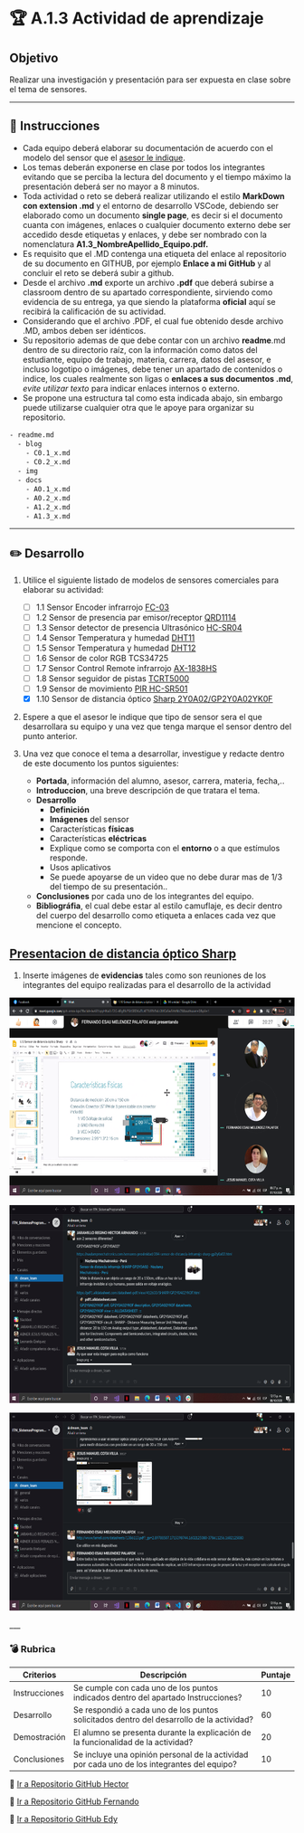# :trophy: A.1.3 Actividad de aprendizaje

## Objetivo

Realizar una investigación y presentación para ser expuesta en clase sobre el tema de sensores.
___

## :blue_book: Instrucciones

- Cada equipo deberá elaborar su documentación de acuerdo con el modelo del sensor que el [asesor le indique](https://echaloasuerte.com/).
- Los temas deberán exponerse en clase por todos los integrantes evitando que se perciba la lectura del documento y el tiempo máximo la presentación deberá ser no mayor a 8 minutos.
- Toda actividad o reto se deberá realizar utilizando el estilo **MarkDown con extension .md** y el entorno de desarrollo VSCode, debiendo ser elaborado como un documento **single page**, es decir si el documento cuanta con imágenes, enlaces o cualquier documento externo debe ser accedido desde etiquetas y enlaces, y debe ser nombrado con la nomenclatura **A1.3_NombreApellido_Equipo.pdf.**
- Es requisito que el .MD contenga una etiqueta del enlace al repositorio de su documento en GITHUB, por ejemplo **Enlace a mi GitHub** y al concluir el reto se deberá subir a github.
- Desde el archivo **.md** exporte un archivo **.pdf** que deberá subirse a classroom dentro de su apartado correspondiente, sirviendo como evidencia de su entrega, ya que siendo la plataforma **oficial** aquí se recibirá la calificación de su actividad.
- Considerando que el archivo .PDF, el cual fue obtenido desde archivo .MD, ambos deben ser idénticos.
- Su repositorio ademas de que debe contar con un archivo **readme**.md dentro de su directorio raíz, con la información como datos del estudiante, equipo de trabajo, materia, carrera, datos del asesor, e incluso logotipo o imágenes, debe tener un apartado de contenidos o indice, los cuales realmente son ligas o **enlaces a sus documentos .md**, _evite utilizar texto_ para indicar enlaces internos o externo.
- Se propone una estructura tal como esta indicada abajo, sin embargo puede utilizarse cualquier otra que le apoye para organizar su repositorio.
  
```
- readme.md
  - blog
    - C0.1_x.md
    - C0.2_x.md
  - img
  - docs
    - A0.1_x.md
    - A0.2_x.md
    - A1.2_x.md
    - A1.3_x.md
```

___

## :pencil2: Desarrollo

1. Utilice el siguiente listado de modelos de sensores comerciales para elaborar su actividad:

   - [ ] 1.1 Sensor Encoder infrarrojo [FC-03](https://articulo.mercadolibre.com.mx/MLM-667245832-sensor-de-velocidad-encoder-infrarrojo-lm393-encoder-1-pz-_JM?quantity=1#position=1&type=item&tracking_id=d291ac0d-e965-42ec-8f24-9c21dba0524e)
   - [ ] 1.2 Sensor de presencia par emisor/receptor [QRD1114](https://articulo.mercadolibre.com.mx/MLM-761860464-2-pzas-qrd1114-sensor-infrarrojo-reflectivo-seguidor-linea-_JM?quantity=1#position=3&type=item&tracking_id=a56bb0cb-d5dc-4f43-84cd-9e46feaa1cc6)
   - [ ] 1.3 Sensor detector de presencia Ultrasónico [HC-SR04](https://articulo.mercadolibre.com.mx/MLM-780669402-sensor-ultrasonico-hc-sr04-sensor-de-distancia-_JM?quantity=1#position=1&type=item&tracking_id=aa4551b9-6b85-4a0d-b119-00b31360c7a4)
   - [ ] 1.4 Sensor Temperatura y humedad [DHT11](https://articulo.mercadolibre.com.mx/MLM-664315278-sensor-de-temperatura-y-humedad-dht11-cjumpers-arduino-pic-_JM?quantity=1#position=1&type=item&tracking_id=e28e7442-6ce8-420b-99e1-99b2efd2d51f)
   - [ ] 1.5 Sensor Temperatura y humedad [DHT12](https://articulo.mercadolibre.com.mx/MLM-761350149-sensor-de-temperatura-y-humedad-dht22-arduino-_JM?quantity=1#position=1&type=item&tracking_id=509ff3d0-c091-4fbc-8ff5-63ff0c0adaec)
   - [ ] 1.6 Sensor de color RGB TCS34725
   - [ ] 1.7 Sensor Control Remote infrarrojo [AX-1838HS](https://articulo.mercadolibre.com.mx/MLM-665821120-modulo-sensor-reconocimiento-de-color-rgb-tcs34725arduino-_JM?quantity=1#position=1&type=item&tracking_id=fd55dc31-3426-49ad-999f-ef5cf0a70bf0)
   - [ ] 1.8 Sensor seguidor de pistas [TCRT5000](https://articulo.mercadolibre.com.mx/MLM-602097604-modulo-tcrt5000-sensor-optico-reflectivo-arduino-pic-_JM?quantity=1#position=1&type=item&tracking_id=6e9e4318-5969-4b28-a765-17a08bd5dc3f)
   - [ ] 1.9 Sensor de movimiento [PIR HC-SR501](https://articulo.mercadolibre.com.mx/MLM-603369291-sensor-de-movimiento-pir-hc-sr501-arduino-pic-_JM?quantity=1#position=1&type=item&tracking_id=59121a6f-e868-4aa0-ae14-430f1cfd2158)
   - [x] 1.10 Sensor de distancia óptico [Sharp 2Y0A02/GP2Y0A02YK0F](https://articulo.mercadolibre.com.mx/MLM-554899938-sensor-infrarrojo-sharp-gp2y0a02yk-2y0a02-20-150cm-_JM?quantity=1#position=1&type=item&tracking_id=155e5495-de69-4b76-a797-826cda4686c2)

2. Espere a que el asesor le indique que tipo de sensor sera el que desarrollara su equipo y una vez que tenga marque el sensor dentro del punto anterior.
3. Una vez que conoce el tema a desarrollar, investigue y redacte dentro de este documento los puntos siguientes:

   - **Portada**, información del alumno, asesor, carrera, materia, fecha,..
   - **Introduccion**, una breve descripción de que tratara el tema.
   - **Desarrollo**
     - **Definición**
     - **Imágenes** del sensor
     - Características **físicas**
     - Características **eléctricas**
     - Explique como se comporta con el **entorno** o a que estímulos responde.
     - Usos aplicativos
     - Se puede apoyarse de un video que no debe durar mas de 1/3 del tiempo de su presentación..
    - **Conclusiones** por cada uno de los integrantes del equipo.
    - **Bibliográfia**, el cual debe estar al estilo camuflaje, es decir dentro del cuerpo del desarrollo como etiqueta a enlaces cada vez que mencione el concepto.


## [Presentacion de distancia óptico Sharp](.../../../docs/1.10_Sensor_de_distancia_optico_Sharp.pdf)

1. Inserte imágenes de **evidencias** tales como son reuniones  de los integrantes del equipo realizadas para el desarrollo de la actividad

<p align="center"> 
    <img alt="Evidencia" src="../img/A1.3_Evidencia.png" width=550 height=350>    
</p>
<p align="center"> 
    <img alt="Evidencia" src="../img/A1.3_Evidencia2.png" width=550 height=350>    
</p>
<p align="center"> 
    <img alt="Evidencia" src="../img/A1.3_Evidencia3.png" width=550 height=350>    
</p>
___


### :bomb: Rubrica

| Criterios     | Descripción                                                                                  | Puntaje |
| ------------- | -------------------------------------------------------------------------------------------- | ------- |
| Instrucciones | Se cumple con cada uno de los puntos indicados dentro del apartado Instrucciones?            | 10      |  | 5 |
| Desarrollo    | Se respondió a cada uno de los puntos solicitados dentro del desarrollo de la actividad?     | 60      |
| Demostración  | El alumno se presenta durante la explicación de la funcionalidad de la actividad?            | 20      |
| Conclusiones  | Se incluye una opinión personal de la actividad  por cada uno de los integrantes del equipo? | 10      |

:school: [Ir a Repositorio GitHub Hector ](https://github.com/HectorJaramillo/JaramilloHector-SistemasProgramables)

:school: [Ir a Repositorio GitHub Fernando](https://github.com/fernmelen/Sist.-Programables)

:school: [Ir a Repositorio GitHub Edy](https://github.com/CotaVilla/Sistemas-Programables)
